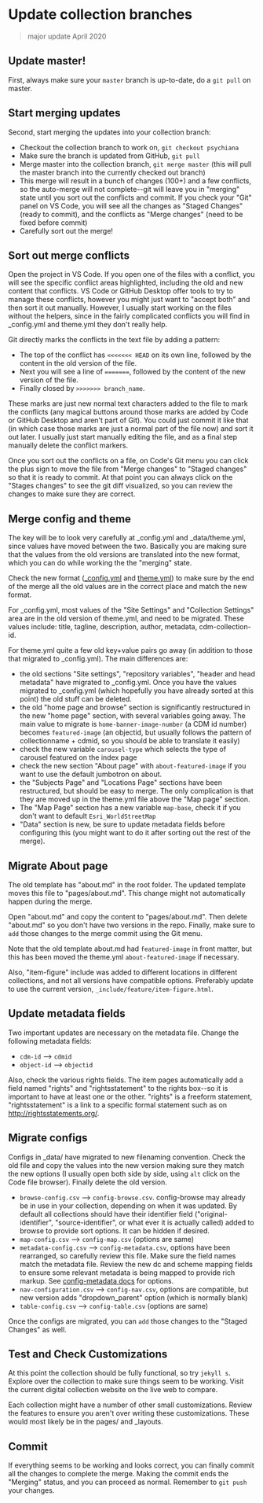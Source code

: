 # Update collection branches

> major update April 2020

## Update master!

First, always make sure your `master` branch is up-to-date, do a `git pull` on master. 

## Start merging updates

Second, start merging the updates into your collection branch:

- Checkout the collection branch to work on, `git checkout psychiana`
- Make sure the branch is updated from GitHub, `git pull`
- Merge master into the collection branch, `git merge master` (this will pull the master branch into the currently checked out branch)
- This merge will result in a bunch of changes (100+) and a few conflicts, so the auto-merge will not complete--git will leave you in "merging" state until you sort out the conflicts and commit. If you check your "Git" panel on VS Code, you will see all the changes as "Staged Changes" (ready to commit), and the conflicts as "Merge changes" (need to be fixed before commit)
- Carefully sort out the merge!

## Sort out merge conflicts

Open the project in VS Code.
If you open one of the files with a conflict, you will see the specific conflict areas highlighted, including the old and new content that conflicts. 
VS Code or GitHub Desktop offer tools to try to manage these conflicts, however you might just want to "accept both" and then sort it out manually.
However, I usually start working on the files without the helpers, since in the fairly complicated conflicts you will find in _config.yml and theme.yml they don't really help.
 
Git directly marks the conflicts in the text file by adding a pattern:

- The top of the conflict has `<<<<<<< HEAD` on its own line, followed by the content in the old version of the file. 
- Next you will see a line of `=======`, followed by the content of the new version of the file. 
- Finally closed by `>>>>>>> branch_name`.

These marks are just new normal text characters added to the file to mark the conflicts (any magical buttons around those marks are added by Code or GitHub Desktop and aren't part of Git). 
You could just commit it like that (in which case those marks are just a normal part of the file now) and sort it out later.
I usually just start manually editing the file, and as a final step manually delete the conflict markers. 

Once you sort out the conflicts on a file, on Code's Git menu you can click the plus sign to move the file from "Merge changes" to "Staged changes" so that it is ready to commit.
At that point you can always click on the "Stages changes" to see the git diff visualized, so you can review the changes to make sure they are correct.

## Merge config and theme

The key will be to look very carefully at _config.yml and _data/theme.yml, since values have moved between the two.
Basically you are making sure that the values from the old versions are translated into the new format, which you can do while working the the "merging" state.

Check the new format ([_config.yml](https://github.com/uidaholib/collectionbuilder-cdm-template/blob/master/_config.yml) and [theme.yml](https://github.com/uidaholib/collectionbuilder-cdm-template/blob/master/_data/theme.yml)) to make sure by the end of the merge all the old values are in the correct place and match the new format.

For _config.yml, most values of the "Site Settings" and "Collection Settings" area are in the old version of theme.yml, and need to be migrated. 
These values include: title, tagline, description, author, metadata, cdm-collection-id.

For theme.yml quite a few old key+value pairs go away (in addition to those that migrated to _config.yml).
The main differences are: 

- the old sections "Site settings", "repository variables", "header and head metadata" have migrated to _config.yml. Once you have the values migrated to _config.yml (which hopefully you have already sorted at this point) the old stuff can be deleted. 
- the old "home page and browse" section is significantly restructured in the new "home page" section, with several variables going away. The main value to migrate is `home-banner-image-number` (a CDM id number) becomes `featured-image` (an objectid, but usually follows the pattern of collectionname + cdmid, so you should be able to translate it easily)
- check the new variable `carousel-type` which selects the type of carousel featured on the index page
- check the new section "About page" with `about-featured-image` if you want to use the default jumbotron on about.
- the "Subjects Page" and "Locations Page" sections have been restructured, but should be easy to merge. The only complication is that they are moved up in the theme.yml file above the "Map page" section. 
- The "Map Page" section has a new variable `map-base`, check it if you don't want to default `Esri_WorldStreetMap`
- "Data" section is new, be sure to update metadata fields before configuring this (you might want to do it after sorting out the rest of the merge).

## Migrate About page

The old template has "about.md" in the root folder. 
The updated template moves this file to "pages/about.md".
This change might not automatically happen during the merge. 

Open "about.md" and copy the content to "pages/about.md".
Then delete "about.md" so you don't have two versions in the repo. 
Finally, make sure to `add` those changes to the merge commit using the Git menu. 

Note that the old template about.md had `featured-image` in front matter, but this has been moved the theme.yml `about-featured-image` if necessary. 

Also, "item-figure" include was added to different locations in different collections, and not all versions have compatible options. 
Preferably update to use the current version, `_include/feature/item-figure.html`.

## Update metadata fields

Two important updates are necessary on the metadata file. 
Change the following metadata fields: 

- `cdm-id` --> `cdmid`
- `object-id` --> `objectid`

Also, check the various rights fields.
The item pages automatically add a field named "rights" and "rightsstatement" to the rights box--so it is important to have at least one or the other. 
"rights" is a freeform statement, "rightsstatement" is a link to a specific formal statement such as on http://rightsstatements.org/.

## Migrate configs

Configs in _data/ have migrated to new filenaming convention.
Check the old file and copy the values into the new version making sure they match the new options (I usually open both side by side, using `alt` click on the Code file browser). 
Finally delete the old version.

- `browse-config.csv` --> `config-browse.csv`. config-browse may already be in use in your collection, depending on when it was updated. By default all collections should have their identifier field ("original-identifier", "source-identifier", or what ever it is actually called) added to browse to provide sort options. It can be hidden if desired.
- `map-config.csv` --> `config-map.csv` (options are same)
- `metadata-config.csv` --> `config-metadata.csv`, options have been rearranged, so carefully review this file. Make sure the field names match the metadata file. Review the new dc and scheme mapping fields to ensure some relevant metadata is being mapped to provide rich markup. See [config-metadata docs](https://collectionbuilder.github.io/docs/customize.html#config-metadata) for options.
- `nav-configuration.csv` --> `config-nav.csv`, options are compatible, but new version adds "dropdown_parent" option (which is normally blank)
- `table-config.csv` --> `config-table.csv` (options are same)

Once the configs are migrated, you can `add` those changes to the "Staged Changes" as well.

## Test and Check Customizations

At this point the collection should be fully functional, so try `jekyll s`. 
Explore over the collection to make sure things seem to be working.
Visit the current digital collection website on the live web to compare.

Each collection might have a number of other small customizations.
Review the features to ensure you aren't over writing these customizations. 
These would most likely be in the pages/ and _layouts. 

## Commit

If everything seems to be working and looks correct, you can finally commit all the changes to complete the merge. 
Making the commit ends the "Merging" status, and you can proceed as normal.
Remember to `git push` your changes.
